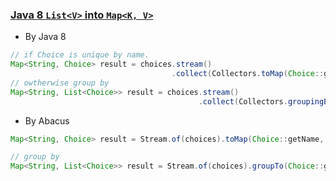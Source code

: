 
### [Java 8 `List<V>` into `Map<K, V>`](https://stackoverflow.com/questions/20363719/java-8-listv-into-mapk-v)

* By Java 8
```java
// if Choice is unique by name.
Map<String, Choice> result = choices.stream()
                                    .collect(Collectors.toMap(Choice::getName, Function.identity()));
// owtherwise group by
Map<String, List<Choice>> result = choices.stream()
                                          .collect(Collectors.groupingBy(Choice::getName));
```
* By Abacus
```java
Map<String, Choice> result = Stream.of(choices).toMap(Choice::getName, Fn.identity());

// group by
Map<String, List<Choice>> result = Stream.of(choices).groupTo(Choice::getName);
```
